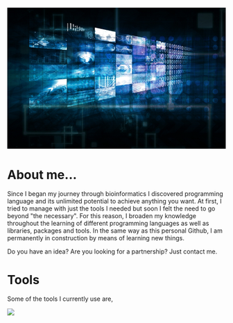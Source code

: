 ![Header](https://github.com/elainfl/elainfl/blob/master/big_data_banner.png "Header")

# About me...

Since I began my journey through bioinformatics I discovered programming language and its unlimited potential to achieve anything you want. At first, I tried to manage with just the tools I needed but soon I felt the need to go beyond "the necessary". For this reason, I broaden my knowledge throughout the learning of different programming languages as well as libraries, packages and tools. In the same way as this personal Github, I am permanently in construction by means of learning new things. 

Do you have an idea? Are you looking for a partnership? Just contact me.

# Tools

Some of the tools I currently use are, 

![](https://img.shields.io/badge/<WORD_ON_LEFT>-<WORD_ON_RIGHT>-informational?style=flat&logo=<LOGO_NAME>&logoColor=white&color=2bbc8a)
